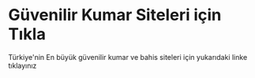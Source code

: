 # <font size="6">Güvenilir Kumar Siteleri için Tıkla</font>

Türkiye'nin En büyük güvenilir kumar ve bahis siteleri için yukarıdaki linke tıklayınız

